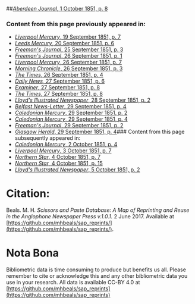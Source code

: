 ##[*Aberdeen Journal*, 1 October 1851, p. 8](https://mhbeals.github.io/sap_html/Aberdeen-Journal/Aberdeen-Journal-1-October-1851-p-8)

### Content from this page previously appeared in:
+ [*Liverpool Mercury*, 19 September 1851, p. 7](https://mhbeals.github.io/sap_html/Liverpool-Mercury/Liverpool-Mercury-19-September-1851-p-7)
+ [*Leeds Mercury*, 20 September 1851, p. 6](https://mhbeals.github.io/sap_html/Leeds-Mercury/Leeds-Mercury-20-September-1851-p-6)
+ [*Freeman's Journal*, 25 September 1851, p. 3](https://mhbeals.github.io/sap_html/Freeman's-Journal/Freeman's-Journal-25-September-1851-p-3)
+ [*Freeman's Journal*, 26 September 1851, p. 1](https://mhbeals.github.io/sap_html/Freeman's-Journal/Freeman's-Journal-26-September-1851-p-1)
+ [*Liverpool Mercury*, 26 September 1851, p. 7](https://mhbeals.github.io/sap_html/Liverpool-Mercury/Liverpool-Mercury-26-September-1851-p-7)
+ [*Morning Chronicle*, 26 September 1851, p. 3](https://mhbeals.github.io/sap_html/Morning-Chronicle/Morning-Chronicle-26-September-1851-p-3)
+ [*The Times*, 26 September 1851, p. 4](https://mhbeals.github.io/sap_html/The-Times/The-Times-26-September-1851-p-4)
+ [*Daily News*, 27 September 1851, p. 6](https://mhbeals.github.io/sap_html/Daily-News/Daily-News-27-September-1851-p-6)
+ [*Examiner*, 27 September 1851, p. 8](https://mhbeals.github.io/sap_html/Examiner/Examiner-27-September-1851-p-8)
+ [*The Times*, 27 September 1851, p. 8](https://mhbeals.github.io/sap_html/The-Times/The-Times-27-September-1851-p-8)
+ [*Lloyd's Illustrated Newspaper*, 28 September 1851, p. 2](https://mhbeals.github.io/sap_html/Lloyd's-Illustrated-Newspaper/Lloyd's-Illustrated-Newspaper-28-September-1851-p-2)
+ [*Belfast News-Letter*, 29 September 1851, p. 4](https://mhbeals.github.io/sap_html/Belfast-News-Letter/Belfast-News-Letter-29-September-1851-p-4)
+ [*Caledonian Mercury*, 29 September 1851, p. 2](https://mhbeals.github.io/sap_html/Caledonian-Mercury/Caledonian-Mercury-29-September-1851-p-2)
+ [*Caledonian Mercury*, 29 September 1851, p. 4](https://mhbeals.github.io/sap_html/Caledonian-Mercury/Caledonian-Mercury-29-September-1851-p-4)
+ [*Freeman's Journal*, 29 September 1851, p. 2](https://mhbeals.github.io/sap_html/Freeman's-Journal/Freeman's-Journal-29-September-1851-p-2)
+ [*Glasgow Herald*, 29 September 1851, p. 4](https://mhbeals.github.io/sap_html/Glasgow-Herald/Glasgow-Herald-29-September-1851-p-4)### Content from this page subsequently appeared in:
+ [*Caledonian Mercury*, 2 October 1851, p. 4](https://mhbeals.github.io/sap_html/Caledonian-Mercury/Caledonian-Mercury-2-October-1851-p-4)
+ [*Liverpool Mercury*, 3 October 1851, p. 7](https://mhbeals.github.io/sap_html/Liverpool-Mercury/Liverpool-Mercury-3-October-1851-p-7)
+ [*Northern Star*, 4 October 1851, p. 7](https://mhbeals.github.io/sap_html/Northern-Star/Northern-Star-4-October-1851-p-7)
+ [*Northern Star*, 4 October 1851, p. 15](https://mhbeals.github.io/sap_html/Northern-Star/Northern-Star-4-October-1851-p-15)
+ [*Lloyd's Illustrated Newspaper*, 5 October 1851, p. 2](https://mhbeals.github.io/sap_html/Lloyd's-Illustrated-Newspaper/Lloyd's-Illustrated-Newspaper-5-October-1851-p-2)
                    
# Citation: 

Beals. M. H. *Scissors and Paste Database: A Map of Reprinting and Reuse in the Anglophone Newspaper Press v.1.0.1.* 2 June 2017. Available at [https://github.com/mhbeals/sap_reprints/](https://github.com/mhbeals/sap_reprints/). 
                    
# Nota Bona

Bibliometric data is time consuming to produce but benefits us all. Please remember to cite or acknowledge this and any other bibliometric data you use in your research. All data is available CC-BY 4.0 at [https://github.com/mhbeals/sap_reprints](https://github.com/mhbeals/sap_reprints)
